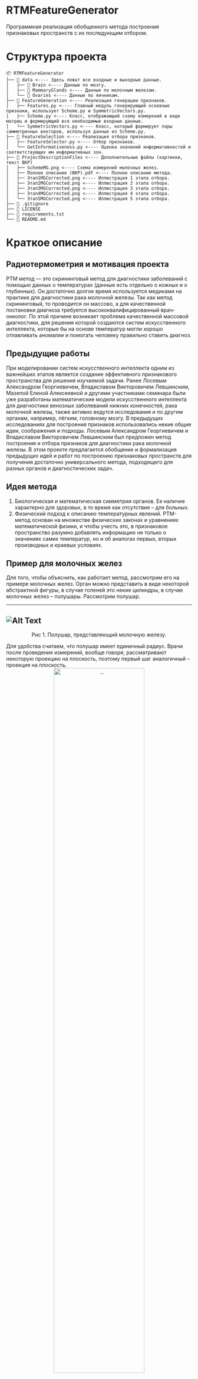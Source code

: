 # RTMFeatureGenerator
Программная реализация обобщенного метода построения признаковых пространств с их последующим отбором.

# Структура проекта
```
📦 RTMFeatureGenerator
├── 📂 data <---- Здесь лежат все входные и выходные данные.
│   ├── 📂 Brain <---- Данные по мозгу.
│   ├── 📂 MammaryGlands <---- Данные по молочным железам.
│   └── 📂 Ovaries <---- Данные по яичникам.
├── 📂 FeatureGeneration <---- Реализация генерации признаков.
│   ├── Features.py <---- Главный модуль генерирующий основные признаки, использует Scheme.py и SymmetricVectors.py.
│   ├── Scheme.py <---- Класс, отображающий схему измерений в виде матриц и формирующий все необходимые входные данные.
│   └── SymmetricVectors.py <---- Класс, который формирует пары симметричных векторов, используя данные из Scheme.py.
├── 📂 FeatureSelection <---- Реализация отбора признаков.
│   ├── FeatureSelector.py <---- Отбор признаков.
│   └── GetInformativeness.py <---- Оценка значений информативностей и соответствующих им информативных зон.
├── 📂 ProjectDescriptionFiles <---- Дополнительные файлы (картинки, текст ВКР)
│   ├── SchemeMG.png <---- Схема измерений молочных желез.
│   ├── Полное описание (ВКР).pdf <---- Полное описание метода.
│   ├── Этап1MGCorrected.png <---- Иллюстрация 1 этапа отбора.
│   ├── Этап2MGCorrected.png <---- Иллюстрация 2 этапа отбора.
│   ├── Этап3MGCorrected.png <---- Иллюстрация 3 этапа отбора.
│   ├── Этап4MGCorrected.png <---- Иллюстрация 4 этапа отбора.
│   └── Этап5MGCorrected.png <---- Иллюстрация 5 этапа отбора.
├── 📄 .gitignore
├── 📄 LICENSE
├── 📄 requirements.txt
└── 📄 README.md
```
# Краткое описание

## Радиотермометрия и мотивация проекта
РТМ метод — это скрининговый метод для диагностики заболеваний с помощью данных о температурах (данные есть отдельно о кожных и о глубинных). Он достаточно долгое время используется медиками на практике для диагностики рака молочной железы. Так как метод скрининговый, то проводится он массово, а для качественной постановки диагноза требуется высококвалифицированный врач-онколог. По этой причине возникает проблема качественной массовой диагностики, для решения которой создаются систем искусственного интеллекта, которые бы на основе температур могли хорошо отлавливать аномалии и помогать человеку правильно ставить диагноз.

## Предыдущие работы
При моделировании систем искусственного интеллекта одним из важнейших этапов является создание эффективного признакового пространства для решения изучаемой задачи. Ранее Лосевым Александром Георгиевичем, Владиславом Викторовичем Левшинским, Мазепой Еленой Алексеевной и другими участниками семинара были уже разработаны математические модели искусственного интеллекта для диагностики венозных заболеваний нижних конечностей, рака молочной железы, также активно ведутся исследования и по другим органам, например, лёгким, головному мозгу. В предыдущих исследованиях для построения признаков использовались некие общие идеи, соображения и подходы. Лосевым Александром Георгиевичем и Владиславом Викторовичем Левшинским был предложен метод построения и отбора признаков для диагностики рака молочной железы. В этом проекте предлагается обобщение и формализация предыдущих идей и работ по построению признаковых пространств для получения достаточно универсального метода, подходящего для разных органов и диагностических задач.
## Идея метода
1. Биологическая и математическая симметрии органов. Ее наличие характерно для здоровых, в то время как отсутствие – для больных.
2. Физический подход к описанию температурных явлений. РТМ-метод основан на множестве физических законах и уравнениях математической физики, и чтобы учесть это, в признаковое пространство разумно добавлять информацию не только о значениях самих температур, но и об аналогах первых, вторых производных и краевых условиях. 
## Пример для молочных желез
Для того, чтобы объяснить, как работает метод, рассмотрим его на примере молочных желез. Орган можно представить в виде некоторой абстрактной фигуры, в случае голеней это некие цилиндры, в случае молочных желез – полушары. Рассмотрим полушар.

---
![Alt Text](./ProjectDescriptionFiles/Этап1MGCorrected.png)
---
<p align="center">
Рис 1. Полушар, представляющий молочную железу.
</p>
  Для удобства считаем, что полушар имеет единичный радиус. Врачи после проведения измерений, вообще говоря, рассматривают некоторую проекцию на плоскость, поэтому первый шаг аналогичный – проекция на плоскость.
<div align="center">
  <img src="./ProjectDescriptionFiles/SchemeMG.png" alt="..." width="70%"/>
</div>
<p align="center">
Рис 2. Схема измерений молочных желез
</p>
После проекции мы имеем некоторый круг единичного радиуса на плоскости.

![Alt Text](./ProjectDescriptionFiles/Этап2MGCorrected.png)  
---
<p align="center">
Рис 3. Проекция полушара на плоскость.
Следующий шаг – сопоставление полученной проекции со схемой измерений. 
</p>

![Alt Text](./ProjectDescriptionFiles/Этап3MGCorrected.png) 
---
<p align="center">
Рис 4. Проекция, сопоставленная со схемой измерений.
</p>
Здесь представлен случай для достаточно больших молочных желез, когда медики добавляют точки для более корректного фиксирования температур. Произведем непрерывную деформацию в квадратную сетку с одинаковым расстоянием между элементами. Вписываем круг в квадрат так, чтобы длина стороны квадрата была равна диаметру круга. Граница круга отображается на границу квадрата с помощью непрерывного отображения с сохранением относительного расположения точек схемы измерений. 

![Alt Text](./ProjectDescriptionFiles/Этап4MGCorrected.png) 
---
<p align="center">
Рис 5. Деформация окружности в квадрат.
</p>
В данном случае деформация произошла в квадратную сетку 5 на 5. В случае недостатка имеющихся точек, как в примере, для формирования полной сетки используется любая интерполяция для заполнения «пустых» значений. 

![Alt Text](./ProjectDescriptionFiles/Этап5MGCorrected.png) 
---
<p align="center">
Рис 6. Полученная регулярная сетка.
</p>

## Переход к матрицам
Слева-направо и сверху-вниз записываются значения температур в соответствующих точках на сетке. Так как температуры могут быть кожными и глубинными, то на каждый орган из пары приходится 2 матрицы.
В случае если орган имеет опорные точки, на каждую опорную точку приходится еще 4 матрицы, если эти точки центральные, и по 2 – если латеральные (то есть точки, относящиеся к левому или правому органу в паре). На схеме выше опорные точки – это "T1", "T2" (центральные) и "9" (латеральные). Их значение вычитается из всех остальных, чтобы смотреть относительные температуры. \
Используя ядра Собеля и конечноразностные аппроксимации можно получить матрицы аналогов первых и вторых производных с помощью сверток.
## Симметричные вектора
Для каждой пары точек проводится прямая. Относительно каждой находятся симметричные точки. Группы симметричных точек объединяются в вектора. Также рассматриваются и точки, симметричные относительно поворота. Находятся всевозможные вектора разной длины для всех прямых. Для каждой пары симметричных векторов считаются признаки, используя различные агрегатные функции.
## Информативности и информативные области
После построения множества признаков необходимо отобрать наиболее оптимальное подмножество для решения конкретной задачи. Согласно определению информативности и информативной области из работ Лосева Александра Георгиевича и Владислава Викторовича Левшинского:
информативность – это некая величина, характеризующая то, насколько хорошо один класс отделяется от другого рассматриваемым признаком.
Определим величину W – это супремум по информативности по всем возможным подобластям числовой прямой, на которой информативность имеет смысл. Информативная область – это такое подмножество числовой прямой, на котором обеспечивается достижение величины W. Первым этапом отбора является оценка информативности полученных признаков. Используется программный продукт, реализующий алгоритм, описанный в книге Константина Вячеславовича Воронцова, модифицированный под задачи радиотермометрии для учета предметной области Лосевым Александром Георгиевичем, Владиславом Викторовичем Левшинским, Анастасией Сергеевной Резниковой. Их вариант алгоритма был также оптимизирован под большое количество признаков, получаемое в следствие построения признаков. Также добавлена валидация информативности на тестовом множестве, что обеспечивает лучшую устойчивость отобранных признаков.
## Методика отбора
1. Оценка информативностей и информативных областей признаков.
2. На каждую пару симметричных векторов выбирается один наиболее информативный.
3. Отбор слабо или средне коррелирующих между собой признаков (оставляется набор признаков, максимизирующий суммарную информативность).
4. (Опционально) Проведение различных статистических тестов и на их основе выделение меньшего подмножества из несильно коррелирующих признаков.
Оценка алгоритмов классификации проводится отдельно после каждого из этапов, после чего выбирается наилучший набор признаков.

## Тестирование
В качестве метрики для оценки алгоритмов классификации использована эффективность, которая считается как среднее геометрическое из чувствительности и специфичности. \
Тестирование метода проводилось на трех разных задачах.
1. Классификация пациентов с заболеваниями молочной железы на «здоров/группа риска». Данные: 9162 пациента, из которых 8477 здоровых, 685 пациентов группы риска.
2. Определения необходимости проведения сеансов КЦГ для пациентов с нарушением сознания, где 85 пациентов с измерениями температур до и после проведения сеансов КЦГ.
3. Диагностика заболеваний яичников, то есть классификация «здоров/болен», в которой было 717 здоровых и 48 больных.

  Были протестированы различные алгоритмы классификации: LDA, QDA, логистическая регрессия, случайный лес, градиентный бустинг, метод опорных векторов, наивный байесовский классификатор. Обучение проводилось, используя стратифицированную кросс-валидацию с разделением на 5 фолдов. Для количественной балансировки использовалась техника оверсемплинга миноритарного класса SMOTE. 

Результаты (в случае молочных желез используется добавление признаков к уже существующим, предыдущий результат - значения без добавления):
| Диагностическая задача | Метрика эффективности | Предыдущий результат | Количество признаков | Алгоритм классификации
|-------------|-------------|-------------|-------------|-------------|
| Заболевания молочной железы | 0.910 (при добавлении) | 0.909 | 65 (после) / 62 (до) | Логистическая регрессия |
| Нарушения сознания (КЦГ) | 0.686  | Предыдущих результатов нет | 5 | Метод опорных векторов |
| Заболевания яичников | 0.696  | Предыдущих результатов нет | 10 | Логистическая регрессия |
---
Полное описание находится в тексте выпускной квалификационной бакалаврской работы: ["./ProjectDescriptionFiles/Полное описание (ВКР).pdf"](https://github.com/NonstandartCoder/RTMFeatureGenerator/blob/main/ProjectDescriptionFiles/%D0%9F%D0%BE%D0%BB%D0%BD%D0%BE%D0%B5%20%D0%BE%D0%BF%D0%B8%D1%81%D0%B0%D0%BD%D0%B8%D0%B5%20(%D0%92%D0%9A%D0%A0).pdf).

